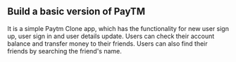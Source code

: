 
## Build a basic version of PayTM
It is a simple Paytm Clone app, which has the functionality for new user sign up, user sign in and user details update.
Users can check their account balance and transfer money to their friends.
Users can also find their friends by searching the friend's name.
